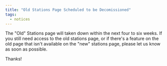 ```yaml
---
title: "Old Stations Page Scheduled to be Decomissioned"
tags:
  - notices
---
```


The "Old" Stations page will taken down within the next four to six weeks. If you still need access to the old stations page, or if there's a feature on the old page that isn't available on the "new" stations page, please let us know as soon as possible.  

Thanks!
